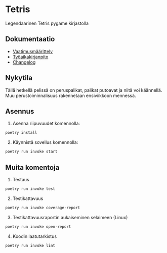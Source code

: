 # Tetris

Legendaarinen Tetris pygame kirjastolla

## Dokumentaatio

- [Vaatimusmäärittely](https://github.com/smannist/ot2023/blob/master/dokumentaatio/vaatimusmaarittely.md)
- [Työaikakirjanpito](https://github.com/smannist/ot2023/blob/master/dokumentaatio/tyoaikakirjanpito.md)
- [Changelog](https://github.com/smannist/ot2023/blob/master/dokumentaatio/changelog.md)

## Nykytila

Tällä hetkellä pelissä on peruspalikat, palikat putoavat ja niitä voi käännellä. Muu perustoiminnalisuus rakennetaan ensiviikkoon mennessä.

## Asennus

1. Asenna riipuvuudet komennolla:

```bash
poetry install
```

2. Käynnistä sovellus komennolla:

```bash
poetry run invoke start
```

## Muita komentoja

1. Testaus

```bash
poetry run invoke test
```

2. Testikattavuus

```bash
poetry run invoke coverage-report
```

3. Testikattavuusraportin aukaiseminen selaimeen (Linux)

```bash
poetry run invoke open-report
```

4. Koodin laatutarkistus

```bash
poetry run invoke lint
```
